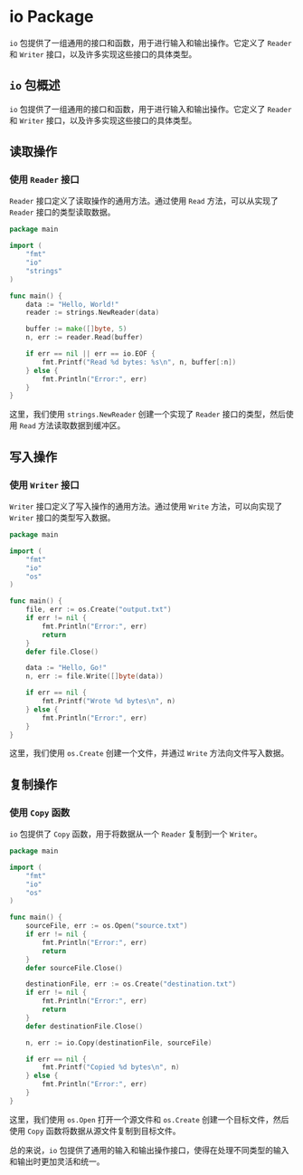 # io Package

`io` 包提供了一组通用的接口和函数，用于进行输入和输出操作。它定义了 `Reader` 和 `Writer` 接口，以及许多实现这些接口的具体类型。

## `io` 包概述

`io` 包提供了一组通用的接口和函数，用于进行输入和输出操作。它定义了 `Reader` 和 `Writer` 接口，以及许多实现这些接口的具体类型。

## 读取操作

### 使用 `Reader` 接口

`Reader` 接口定义了读取操作的通用方法。通过使用 `Read` 方法，可以从实现了 `Reader` 接口的类型读取数据。

```go
package main

import (
    "fmt"
    "io"
    "strings"
)

func main() {
    data := "Hello, World!"
    reader := strings.NewReader(data)

    buffer := make([]byte, 5)
    n, err := reader.Read(buffer)

    if err == nil || err == io.EOF {
        fmt.Printf("Read %d bytes: %s\n", n, buffer[:n])
    } else {
        fmt.Println("Error:", err)
    }
}
```

这里，我们使用 `strings.NewReader` 创建一个实现了 `Reader` 接口的类型，然后使用 `Read` 方法读取数据到缓冲区。

## 写入操作

### 使用 `Writer` 接口

`Writer` 接口定义了写入操作的通用方法。通过使用 `Write` 方法，可以向实现了 `Writer` 接口的类型写入数据。

```go
package main

import (
    "fmt"
    "io"
    "os"
)

func main() {
    file, err := os.Create("output.txt")
    if err != nil {
        fmt.Println("Error:", err)
        return
    }
    defer file.Close()

    data := "Hello, Go!"
    n, err := file.Write([]byte(data))

    if err == nil {
        fmt.Printf("Wrote %d bytes\n", n)
    } else {
        fmt.Println("Error:", err)
    }
}
```

这里，我们使用 `os.Create` 创建一个文件，并通过 `Write` 方法向文件写入数据。

## 复制操作

### 使用 `Copy` 函数

`io` 包提供了 `Copy` 函数，用于将数据从一个 `Reader` 复制到一个 `Writer`。

```go
package main

import (
    "fmt"
    "io"
    "os"
)

func main() {
    sourceFile, err := os.Open("source.txt")
    if err != nil {
        fmt.Println("Error:", err)
        return
    }
    defer sourceFile.Close()

    destinationFile, err := os.Create("destination.txt")
    if err != nil {
        fmt.Println("Error:", err)
        return
    }
    defer destinationFile.Close()

    n, err := io.Copy(destinationFile, sourceFile)

    if err == nil {
        fmt.Printf("Copied %d bytes\n", n)
    } else {
        fmt.Println("Error:", err)
    }
}
```

这里，我们使用 `os.Open` 打开一个源文件和 `os.Create` 创建一个目标文件，然后使用 `Copy` 函数将数据从源文件复制到目标文件。

总的来说，`io` 包提供了通用的输入和输出操作接口，使得在处理不同类型的输入和输出时更加灵活和统一。
